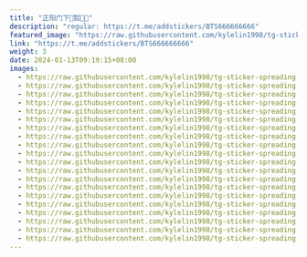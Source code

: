 ```yaml
---
title: "正阳门下🗿㍿🦮🦮"
description: "regular: https://t.me/addstickers/BTS666666666"
featured_image: "https://raw.githubusercontent.com/kylelin1998/tg-sticker-spreading-worldwide-images/main/img/7b446752-412b-413e-88bb-bafc32fcbf75.jpg"
link: "https://t.me/addstickers/BTS666666666"
weight: 3
date: 2024-01-13T09:19:15+08:00
images:
  - https://raw.githubusercontent.com/kylelin1998/tg-sticker-spreading-worldwide-images/main/img/7b446752-412b-413e-88bb-bafc32fcbf75.jpg
  - https://raw.githubusercontent.com/kylelin1998/tg-sticker-spreading-worldwide-images/main/img/fa322ea5-bf3b-4feb-a7d6-2325390fbeb5.jpg
  - https://raw.githubusercontent.com/kylelin1998/tg-sticker-spreading-worldwide-images/main/img/126f7612-9c55-456d-b816-6fca19850d86.jpg
  - https://raw.githubusercontent.com/kylelin1998/tg-sticker-spreading-worldwide-images/main/img/c1ec79f3-00ed-4c69-8cc0-81b1b9f2fc0b.jpg
  - https://raw.githubusercontent.com/kylelin1998/tg-sticker-spreading-worldwide-images/main/img/547cfea6-53b1-4aeb-84a7-e4199edece87.jpg
  - https://raw.githubusercontent.com/kylelin1998/tg-sticker-spreading-worldwide-images/main/img/621de785-1cb4-4dec-9c25-076aa0ee4ce9.jpg
  - https://raw.githubusercontent.com/kylelin1998/tg-sticker-spreading-worldwide-images/main/img/e9643a04-242a-4e73-a4b2-ce054debbb70.jpg
  - https://raw.githubusercontent.com/kylelin1998/tg-sticker-spreading-worldwide-images/main/img/b404145f-d9f9-4ed9-8fb9-8e265367752d.jpg
  - https://raw.githubusercontent.com/kylelin1998/tg-sticker-spreading-worldwide-images/main/img/2884296b-12f4-485b-ab5e-5b1e89f82e91.jpg
  - https://raw.githubusercontent.com/kylelin1998/tg-sticker-spreading-worldwide-images/main/img/4cc77092-d98c-4e5b-af1a-ecf707c84524.jpg
  - https://raw.githubusercontent.com/kylelin1998/tg-sticker-spreading-worldwide-images/main/img/7e28ed01-3491-402a-a6bb-ceab4b93c067.jpg
  - https://raw.githubusercontent.com/kylelin1998/tg-sticker-spreading-worldwide-images/main/img/ecbe9afe-d507-4b7e-aab0-d002f6bc5a8e.jpg
  - https://raw.githubusercontent.com/kylelin1998/tg-sticker-spreading-worldwide-images/main/img/7a9221a4-0d69-4a79-a6b7-7d5004ef0dde.jpg
  - https://raw.githubusercontent.com/kylelin1998/tg-sticker-spreading-worldwide-images/main/img/befffa6a-88b0-471a-895e-7014bb521b58.jpg
  - https://raw.githubusercontent.com/kylelin1998/tg-sticker-spreading-worldwide-images/main/img/7f8d6553-2fd1-4c09-8c17-efa1509058a6.jpg
  - https://raw.githubusercontent.com/kylelin1998/tg-sticker-spreading-worldwide-images/main/img/b876526c-fd61-4548-9f56-3fd90e976376.jpg
  - https://raw.githubusercontent.com/kylelin1998/tg-sticker-spreading-worldwide-images/main/img/da5f96ad-0fe4-432f-b0e0-e9d7cf4ceb41.jpg
  - https://raw.githubusercontent.com/kylelin1998/tg-sticker-spreading-worldwide-images/main/img/bb93e651-479a-4b50-85b6-c955cf1a06f1.jpg
  - https://raw.githubusercontent.com/kylelin1998/tg-sticker-spreading-worldwide-images/main/img/08ce6e6a-d43c-4fe9-bde5-6c2860baacc3.jpg
  - https://raw.githubusercontent.com/kylelin1998/tg-sticker-spreading-worldwide-images/main/img/b03e4176-516f-4260-b044-ffb4fe959b3b.jpg
---
```

